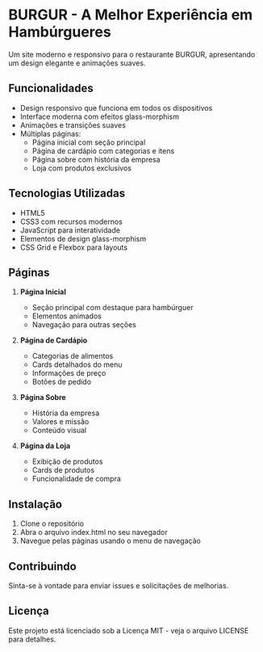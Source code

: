 # BURGUR - A Melhor Experiência em Hambúrgueres

Um site moderno e responsivo para o restaurante BURGUR, apresentando um design elegante e animações suaves.

## Funcionalidades

- Design responsivo que funciona em todos os dispositivos
- Interface moderna com efeitos glass-morphism
- Animações e transições suaves
- Múltiplas páginas:
  - Página inicial com seção principal
  - Página de cardápio com categorias e itens
  - Página sobre com história da empresa
  - Loja com produtos exclusivos

## Tecnologias Utilizadas

- HTML5
- CSS3 com recursos modernos
- JavaScript para interatividade
- Elementos de design glass-morphism
- CSS Grid e Flexbox para layouts

## Páginas

1. **Página Inicial**
   - Seção principal com destaque para hambúrguer
   - Elementos animados
   - Navegação para outras seções

2. **Página de Cardápio**
   - Categorias de alimentos
   - Cards detalhados do menu
   - Informações de preço
   - Botões de pedido

3. **Página Sobre**
   - História da empresa
   - Valores e missão
   - Conteúdo visual

4. **Página da Loja**
   - Exibição de produtos
   - Cards de produtos
   - Funcionalidade de compra

## Instalação

1. Clone o repositório
2. Abra o arquivo index.html no seu navegador
3. Navegue pelas páginas usando o menu de navegação

## Contribuindo

Sinta-se à vontade para enviar issues e solicitações de melhorias.

## Licença

Este projeto está licenciado sob a Licença MIT - veja o arquivo LICENSE para detalhes.
